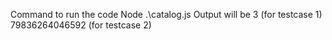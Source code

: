 Command to run the code Node .\catalog.js
Output will be 3 (for testcase 1) 79836264046592 (for testcase 2)
